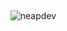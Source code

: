 <ul>
 <!-- <li>📕 Programmer</li> -->
</ol>
 <br>

<p>&nbsp;<img align="left" src="https://github-readme-stats.vercel.app/api?username=neapdev&show_icons=true&theme=radical&locale=en" alt="neapdev" /></p>


